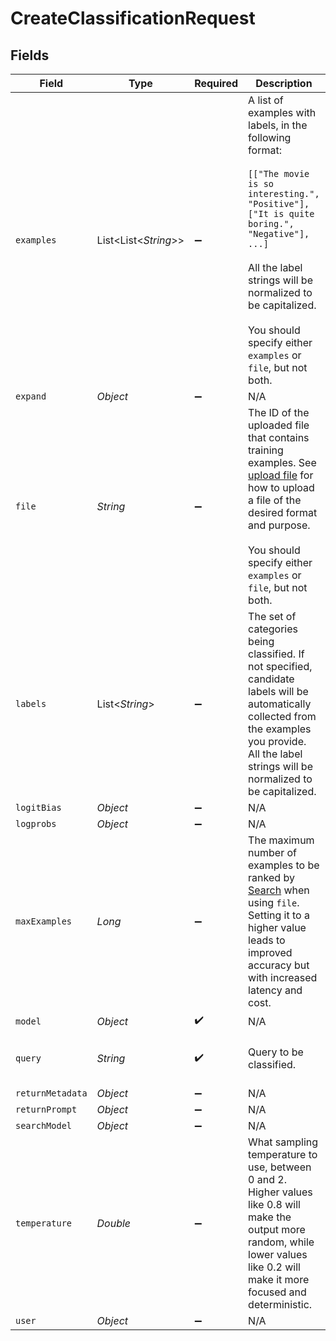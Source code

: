 # CreateClassificationRequest


## Fields

| Field                                                                                                                                                                                                                                                                             | Type                                                                                                                                                                                                                                                                              | Required                                                                                                                                                                                                                                                                          | Description                                                                                                                                                                                                                                                                       | Example                                                                                                                                                                                                                                                                           |
| --------------------------------------------------------------------------------------------------------------------------------------------------------------------------------------------------------------------------------------------------------------------------------- | --------------------------------------------------------------------------------------------------------------------------------------------------------------------------------------------------------------------------------------------------------------------------------- | --------------------------------------------------------------------------------------------------------------------------------------------------------------------------------------------------------------------------------------------------------------------------------- | --------------------------------------------------------------------------------------------------------------------------------------------------------------------------------------------------------------------------------------------------------------------------------- | --------------------------------------------------------------------------------------------------------------------------------------------------------------------------------------------------------------------------------------------------------------------------------- |
| `examples`                                                                                                                                                                                                                                                                        | List<List<*String*>>                                                                                                                                                                                                                                                              | :heavy_minus_sign:                                                                                                                                                                                                                                                                | A list of examples with labels, in the following format:<br/><br/>`[["The movie is so interesting.", "Positive"], ["It is quite boring.", "Negative"], ...]`<br/><br/>All the label strings will be normalized to be capitalized.<br/><br/>You should specify either `examples` or `file`, but not both.<br/> |                                                                                                                                                                                                                                                                                   |
| `expand`                                                                                                                                                                                                                                                                          | *Object*                                                                                                                                                                                                                                                                          | :heavy_minus_sign:                                                                                                                                                                                                                                                                | N/A                                                                                                                                                                                                                                                                               |                                                                                                                                                                                                                                                                                   |
| `file`                                                                                                                                                                                                                                                                            | *String*                                                                                                                                                                                                                                                                          | :heavy_minus_sign:                                                                                                                                                                                                                                                                | The ID of the uploaded file that contains training examples. See [upload file](/docs/api-reference/files/upload) for how to upload a file of the desired format and purpose.<br/><br/>You should specify either `examples` or `file`, but not both.<br/>                          |                                                                                                                                                                                                                                                                                   |
| `labels`                                                                                                                                                                                                                                                                          | List<*String*>                                                                                                                                                                                                                                                                    | :heavy_minus_sign:                                                                                                                                                                                                                                                                | The set of categories being classified. If not specified, candidate labels will be automatically collected from the examples you provide. All the label strings will be normalized to be capitalized.                                                                             |                                                                                                                                                                                                                                                                                   |
| `logitBias`                                                                                                                                                                                                                                                                       | *Object*                                                                                                                                                                                                                                                                          | :heavy_minus_sign:                                                                                                                                                                                                                                                                | N/A                                                                                                                                                                                                                                                                               |                                                                                                                                                                                                                                                                                   |
| `logprobs`                                                                                                                                                                                                                                                                        | *Object*                                                                                                                                                                                                                                                                          | :heavy_minus_sign:                                                                                                                                                                                                                                                                | N/A                                                                                                                                                                                                                                                                               |                                                                                                                                                                                                                                                                                   |
| `maxExamples`                                                                                                                                                                                                                                                                     | *Long*                                                                                                                                                                                                                                                                            | :heavy_minus_sign:                                                                                                                                                                                                                                                                | The maximum number of examples to be ranked by [Search](/docs/api-reference/searches/create) when using `file`. Setting it to a higher value leads to improved accuracy but with increased latency and cost.                                                                      |                                                                                                                                                                                                                                                                                   |
| `model`                                                                                                                                                                                                                                                                           | *Object*                                                                                                                                                                                                                                                                          | :heavy_check_mark:                                                                                                                                                                                                                                                                | N/A                                                                                                                                                                                                                                                                               |                                                                                                                                                                                                                                                                                   |
| `query`                                                                                                                                                                                                                                                                           | *String*                                                                                                                                                                                                                                                                          | :heavy_check_mark:                                                                                                                                                                                                                                                                | Query to be classified.                                                                                                                                                                                                                                                           | The plot is not very attractive.                                                                                                                                                                                                                                                  |
| `returnMetadata`                                                                                                                                                                                                                                                                  | *Object*                                                                                                                                                                                                                                                                          | :heavy_minus_sign:                                                                                                                                                                                                                                                                | N/A                                                                                                                                                                                                                                                                               |                                                                                                                                                                                                                                                                                   |
| `returnPrompt`                                                                                                                                                                                                                                                                    | *Object*                                                                                                                                                                                                                                                                          | :heavy_minus_sign:                                                                                                                                                                                                                                                                | N/A                                                                                                                                                                                                                                                                               |                                                                                                                                                                                                                                                                                   |
| `searchModel`                                                                                                                                                                                                                                                                     | *Object*                                                                                                                                                                                                                                                                          | :heavy_minus_sign:                                                                                                                                                                                                                                                                | N/A                                                                                                                                                                                                                                                                               |                                                                                                                                                                                                                                                                                   |
| `temperature`                                                                                                                                                                                                                                                                     | *Double*                                                                                                                                                                                                                                                                          | :heavy_minus_sign:                                                                                                                                                                                                                                                                | What sampling temperature to use, between 0 and 2. Higher values like 0.8 will make the output more random, while lower values like 0.2 will make it more focused and deterministic.                                                                                              | 0                                                                                                                                                                                                                                                                                 |
| `user`                                                                                                                                                                                                                                                                            | *Object*                                                                                                                                                                                                                                                                          | :heavy_minus_sign:                                                                                                                                                                                                                                                                | N/A                                                                                                                                                                                                                                                                               |                                                                                                                                                                                                                                                                                   |